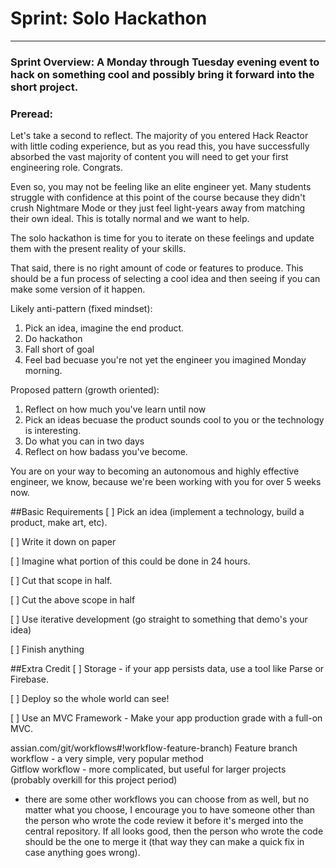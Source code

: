 # Sprint: Solo Hackathon
___

### Sprint Overview: A Monday through Tuesday evening event to hack on something cool and possibly bring it forward into the short project.

### Preread: 

Let's take a second to reflect. The majority of you entered Hack Reactor with little coding experience, but as you read this, you have successfully absorbed the vast majority of content you will need to get your first engineering role. Congrats.

Even so, you may not be feeling like an elite engineer yet. Many students struggle with confidence at this point of the course because they didn't crush Nightmare Mode or they just feel light-years away from matching their own ideal. This is totally normal and we want to help.

The solo hackathon is time for you to iterate on these feelings and update them with the present reality of your skills.

That said, there is no right amount of code or features to produce. This should be a fun process of selecting a cool idea and then seeing if you can make some version of it happen.

Likely anti-pattern (fixed mindset):
1. Pick an idea, imagine the end product.
2. Do hackathon
3. Fall short of goal
4. Feel bad becuase you're not yet the engineer you imagined Monday morning.

Proposed pattern (growth oriented):
1. Reflect on how much you've learn until now
2. Pick an ideas becuase the product sounds cool to you or the technology is interesting. 
3. Do what you can in two days
4. Reflect on how badass you've become.

You are on your way to becoming an autonomous and highly effective engineer, we know, because we're been working with you for over 5 weeks now.




##Basic Requirements
[ ] Pick an idea (implement a technology, build a product, make art, etc).

[ ] Write it down on paper

[ ] Imagine what portion of this could be done in 24 hours.

[ ] Cut that scope in half.

[ ] Cut the above scope in half

[ ] Use iterative development (go straight to something that demo's your idea)

[ ] Finish anything




##Extra Credit
[ ] Storage - if your app persists data, use a tool like Parse or Firebase. 

[ ] Deploy so the whole world can see!

[ ] Use an MVC Framework - Make your app production grade with a full-on MVC. 

assian.com/git/workflows#!workflow-feature-branch)
Feature branch workflow - a very simple, very popular method  
Gitflow workflow - more complicated, but useful for larger projects (probably overkill for this project period)  
- there are some other workflows you can choose from as well, but no matter what you choose, I encourage you to have someone other than the person who wrote the code review it before it's merged into the central repository. If all looks good, then the person who wrote the code should be the one to merge it (that way they can make a quick fix in case anything goes wrong).
